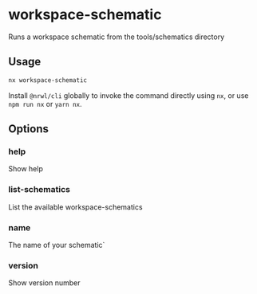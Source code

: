 # workspace-schematic

Runs a workspace schematic from the tools/schematics directory

## Usage

```bash
nx workspace-schematic
```

Install `@nrwl/cli` globally to invoke the command directly using `nx`, or use `npm run nx` or `yarn nx`.

## Options

### help

Show help

### list-schematics

List the available workspace-schematics

### name

The name of your schematic`

### version

Show version number
